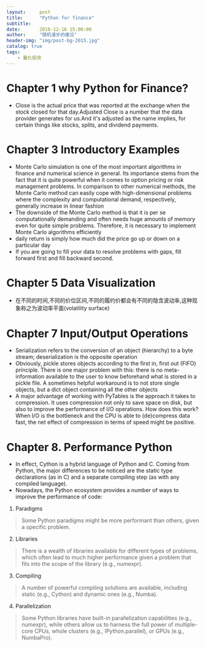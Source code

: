 ```yaml
---
layout:     post
title:      "Python for finance"
subtitle:
date:       2016-12-16 15:00:00
author:     "随机漫步的傻瓜"
header-img: "img/post-bg-2015.jpg"
catalog: true
tags:
    - 量化投资
---
```


# Chapter 1 why Python for Finance?
- Close is the actual price that was reported at the exchange when the stock closed for that day.Adjusted Close is a number that the data provider generates for us.And it's adjusted as the name implies, for certain things like stocks, splits, and dividend payments.

# Chapter 3 Introductory Examples
- Monte Carlo simulation is one of the most important algorithms in finance and numerical science in general. Its importance stems from the fact that it is quite powerful when it comes to option pricing or risk management problems. In comparison to other numerical methods, the Monte Carlo method can easily cope with high-dimensional problems where the complexity and computational demand, respectively, generally increase in linear fashion
- The downside of the Monte Carlo method is that it is per se computationally demanding and often needs huge amounts of memory even for quite simple problems. Therefore, it is necessary to implement Monte Carlo algorithms efficiently
- daily return is simply how much did the price go up or down on a particular day
- If you are going to fill your data to resolve problems with gaps, fill forward first and fill backward second.

# Chapter 5 Data Visualization
- 在不同的时间,不同的价位区间,不同的履约价都会有不同的隐含波动率,这种现象称之为波动率平面(volatility surface)

# Chapter 7 Input/Output Operations
- Serialization refers to the conversion of an object (hierarchy) to a byte stream; deserialization is the opposite operation
- Obviously, pickle stores objects according to the first in, first out (FIFO) principle. There is one major problem with this: there is no meta-information available to the user to know beforehand what is stored in a pickle file. A sometimes helpful workaround is to not store single objects, but a dict object containing all the other objects
- A major advantage of working with PyTables is the approach it takes to compression. It uses compression not only to save space on disk, but also to improve the performance of I/O operations. How does this work? When I/O is the bottleneck and the CPU is able to (de)compress data fast, the net effect of compression in terms of speed might be positive.

# Chapter 8. Performance Python
- In effect, Cython is a hybrid language of Python and C. Coming from Python, the major differences to be noticed are the static type declarations (as in C) and a separate compiling step (as with any compiled language).
- Nowadays, the Python ecosystem provides a number of ways to improve the performance of code:

1. Paradigms

> Some Python paradigms might be more performant than others, given a specific problem.

2. Libraries

> There is a wealth of libraries available for different types of problems, which often lead to much higher performance given a problem that fits into the scope of the library (e.g., numexpr).

3. Compiling

> A number of powerful compiling solutions are available, including static (e.g., Cython) and dynamic ones (e.g., Numba).

4. Parallelization

> Some Python libraries have built-in parallelization capabilities (e.g., numexpr), while others allow us to harness the full power of multiple-core CPUs, whole clusters (e.g., IPython.parallel), or GPUs (e.g., NumbaPro).
